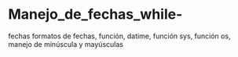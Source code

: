 # Manejo_de_fechas_while-
fechas formatos de fechas, función, datime, función sys, función os, manejo de minúscula y mayúsculas 
